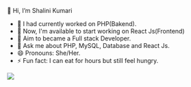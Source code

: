 👋 Hi, I’m Shalini Kumari
- 🌱 I had currently worked on PHP(Bakend).
- 🌱 Now, I'm available to start working on React Js(Frontend) 
- 🌱 Aim to became a Full stack Developer.
- 💬 Ask me about PHP, MySQL, Database and React Js.
- 😄 Pronouns: She/Her.
- ⚡ Fun fact: I can eat for hours but still feel hungry.
  
  
 <img src ="https://github-readme-stats.vercel.app/api?username=skshalini&theme=radical">


<!---
skshalini/skshalini is a ✨ special ✨ repository because its `README.md` (this file) appears on your GitHub profile.
You can click the Preview link to take a look at your changes.
--->
